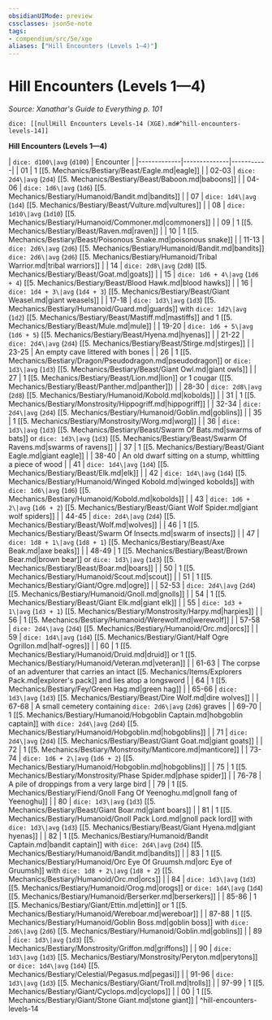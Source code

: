```yaml
---
obsidianUIMode: preview
cssclasses: json5e-note
tags:
- compendium/src/5e/xge
aliases: ["Hill Encounters (Levels 1—4)"]
---
```

# Hill Encounters (Levels 1—4)
*Source: Xanathar's Guide to Everything p. 101* 

`dice: [[nullHill Encounters Levels-14 (XGE).md#^hill-encounters-levels-14]]`

**Hill Encounters (Levels 1—4)**

| `dice: d100\|avg` (`d100`) | Encounter |
|-------------|--------------|-----------|
| 01 | 1 [[5. Mechanics/Bestiary/Beast/Eagle.md\|eagle]] |
| 02-03 | `dice: 2d4\|avg` (`2d4`) [[5. Mechanics/Bestiary/Beast/Baboon.md\|baboons]] |
| 04-06 | `dice: 1d6\|avg` (`1d6`) [[5. Mechanics/Bestiary/Humanoid/Bandit.md\|bandits]] |
| 07 | `dice: 1d4\|avg` (`1d4`) [[5. Mechanics/Bestiary/Beast/Vulture.md\|vultures]] |
| 08 | `dice: 1d10\|avg` (`1d10`) [[5. Mechanics/Bestiary/Humanoid/Commoner.md\|commoners]] |
| 09 | 1 [[5. Mechanics/Bestiary/Beast/Raven.md\|raven]] |
| 10 | 1 [[5. Mechanics/Bestiary/Beast/Poisonous Snake.md\|poisonous snake]] |
| 11-13 | `dice: 2d6\|avg` (`2d6`) [[5. Mechanics/Bestiary/Humanoid/Bandit.md\|bandits]] `dice: 2d6\|avg` (`2d6`) [[5. Mechanics/Bestiary/Humanoid/Tribal Warrior.md\|tribal warriors]] |
| 14 | `dice: 2d8\|avg` (`2d8`) [[5. Mechanics/Bestiary/Beast/Goat.md\|goats]] |
| 15 | `dice: 1d6 + 4\|avg` (`1d6 + 4`) [[5. Mechanics/Bestiary/Beast/Blood Hawk.md\|blood hawks]] |
| 16 | `dice: 1d4 + 3\|avg` (`1d4 + 3`) [[5. Mechanics/Bestiary/Beast/Giant Weasel.md\|giant weasels]] |
| 17-18 | `dice: 1d3\|avg` (`1d3`) [[5. Mechanics/Bestiary/Humanoid/Guard.md\|guards]] with `dice: 1d2\|avg` (`1d2`) [[5. Mechanics/Bestiary/Beast/Mastiff.md\|mastiffs]] and 1 [[5. Mechanics/Bestiary/Beast/Mule.md\|mule]] |
| 19-20 | `dice: 1d6 + 5\|avg` (`1d6 + 5`) [[5. Mechanics/Bestiary/Beast/Hyena.md\|hyenas]] |
| 21-22 | `dice: 2d4\|avg` (`2d4`) [[5. Mechanics/Bestiary/Beast/Stirge.md\|stirges]] |
| 23-25 | An empty cave littered with bones |
| 26 | 1 [[5. Mechanics/Bestiary/Dragon/Pseudodragon.md\|pseudodragon]] or `dice: 1d3\|avg` (`1d3`) [[5. Mechanics/Bestiary/Beast/Giant Owl.md\|giant owls]] |
| 27 | 1 [[5. Mechanics/Bestiary/Beast/Lion.md\|lion]] or 1 cougar ([[5. Mechanics/Bestiary/Beast/Panther.md\|panther]]) |
| 28-30 | `dice: 2d8\|avg` (`2d8`) [[5. Mechanics/Bestiary/Humanoid/Kobold.md\|kobolds]] |
| 31 | 1 [[5. Mechanics/Bestiary/Monstrosity/Hippogriff.md\|hippogriff]] |
| 32-34 | `dice: 2d4\|avg` (`2d4`) [[5. Mechanics/Bestiary/Humanoid/Goblin.md\|goblins]] |
| 35 | 1 [[5. Mechanics/Bestiary/Monstrosity/Worg.md\|worg]] |
| 36 | `dice: 1d3\|avg` (`1d3`) [[5. Mechanics/Bestiary/Beast/Swarm Of Bats.md\|swarms of bats]] or `dice: 1d3\|avg` (`1d3`) [[5. Mechanics/Bestiary/Beast/Swarm Of Ravens.md\|swarms of ravens]] |
| 37 | 1 [[5. Mechanics/Bestiary/Beast/Giant Eagle.md\|giant eagle]] |
| 38-40 | An old dwarf sitting on a stump, whittling a piece of wood |
| 41 | `dice: 1d4\|avg` (`1d4`) [[5. Mechanics/Bestiary/Beast/Elk.md\|elk]] |
| 42 | `dice: 1d4\|avg` (`1d4`) [[5. Mechanics/Bestiary/Humanoid/Winged Kobold.md\|winged kobolds]] with `dice: 1d6\|avg` (`1d6`) [[5. Mechanics/Bestiary/Humanoid/Kobold.md\|kobolds]] |
| 43 | `dice: 1d6 + 2\|avg` (`1d6 + 2`) [[5. Mechanics/Bestiary/Beast/Giant Wolf Spider.md\|giant wolf spiders]] |
| 44-45 | `dice: 2d4\|avg` (`2d4`) [[5. Mechanics/Bestiary/Beast/Wolf.md\|wolves]] |
| 46 | 1 [[5. Mechanics/Bestiary/Beast/Swarm Of Insects.md\|swarm of insects]] |
| 47 | `dice: 1d8 + 1\|avg` (`1d8 + 1`) [[5. Mechanics/Bestiary/Beast/Axe Beak.md\|axe beaks]] |
| 48-49 | 1 [[5. Mechanics/Bestiary/Beast/Brown Bear.md\|brown bear]] or `dice: 1d3\|avg` (`1d3`) [[5. Mechanics/Bestiary/Beast/Boar.md\|boars]] |
| 50 | 1 [[5. Mechanics/Bestiary/Humanoid/Scout.md\|scout]] |
| 51 | 1 [[5. Mechanics/Bestiary/Giant/Ogre.md\|ogre]] |
| 52-53 | `dice: 2d4\|avg` (`2d4`) [[5. Mechanics/Bestiary/Humanoid/Gnoll.md\|gnolls]] |
| 54 | 1 [[5. Mechanics/Bestiary/Beast/Giant Elk.md\|giant elk]] |
| 55 | `dice: 1d3 + 1\|avg` (`1d3 + 1`) [[5. Mechanics/Bestiary/Monstrosity/Harpy.md\|harpies]] |
| 56 | 1 [[5. Mechanics/Bestiary/Humanoid/Werewolf.md\|werewolf]] |
| 57-58 | `dice: 2d4\|avg` (`2d4`) [[5. Mechanics/Bestiary/Humanoid/Orc.md\|orcs]] |
| 59 | `dice: 1d4\|avg` (`1d4`) [[5. Mechanics/Bestiary/Giant/Half Ogre Ogrillon.md\|half-ogres]] |
| 60 | 1 [[5. Mechanics/Bestiary/Humanoid/Druid.md\|druid]] or 1 [[5. Mechanics/Bestiary/Humanoid/Veteran.md\|veteran]] |
| 61-63 | The corpse of an adventurer that carries an intact [[5. Mechanics/Items/Explorers Pack.md\|explorer's pack]] and lies atop a longsword |
| 64 | 1 [[5. Mechanics/Bestiary/Fey/Green Hag.md\|green hag]] |
| 65-66 | `dice: 1d3\|avg` (`1d3`) [[5. Mechanics/Bestiary/Beast/Dire Wolf.md\|dire wolves]] |
| 67-68 | A small cemetery containing `dice: 2d6\|avg` (`2d6`) graves |
| 69-70 | 1 [[5. Mechanics/Bestiary/Humanoid/Hobgoblin Captain.md\|hobgoblin captain]] with `dice: 2d4\|avg` (`2d4`) [[5. Mechanics/Bestiary/Humanoid/Hobgoblin.md\|hobgoblins]] |
| 71 | `dice: 2d4\|avg` (`2d4`) [[5. Mechanics/Bestiary/Beast/Giant Goat.md\|giant goats]] |
| 72 | 1 [[5. Mechanics/Bestiary/Monstrosity/Manticore.md\|manticore]] |
| 73-74 | `dice: 1d6 + 2\|avg` (`1d6 + 2`) [[5. Mechanics/Bestiary/Humanoid/Hobgoblin.md\|hobgoblins]] |
| 75 | 1 [[5. Mechanics/Bestiary/Monstrosity/Phase Spider.md\|phase spider]] |
| 76-78 | A pile of droppings from a very large bird |
| 79 | 1 [[5. Mechanics/Bestiary/Fiend/Gnoll Fang Of Yeenoghu.md\|gnoll fang of Yeenoghu]] |
| 80 | `dice: 1d3\|avg` (`1d3`) [[5. Mechanics/Bestiary/Beast/Giant Boar.md\|giant boars]] |
| 81 | 1 [[5. Mechanics/Bestiary/Humanoid/Gnoll Pack Lord.md\|gnoll pack lord]] with `dice: 1d3\|avg` (`1d3`) [[5. Mechanics/Bestiary/Beast/Giant Hyena.md\|giant hyenas]] |
| 82 | 1 [[5. Mechanics/Bestiary/Humanoid/Bandit Captain.md\|bandit captain]] with `dice: 2d4\|avg` (`2d4`) [[5. Mechanics/Bestiary/Humanoid/Bandit.md\|bandits]] |
| 83 | 1 [[5. Mechanics/Bestiary/Humanoid/Orc Eye Of Gruumsh.md\|orc Eye of Gruumsh]] with `dice: 1d8 + 2\|avg` (`1d8 + 2`) [[5. Mechanics/Bestiary/Humanoid/Orc.md\|orcs]] |
| 84 | `dice: 1d3\|avg` (`1d3`) [[5. Mechanics/Bestiary/Humanoid/Orog.md\|orogs]] or `dice: 1d4\|avg` (`1d4`) [[5. Mechanics/Bestiary/Humanoid/Berserker.md\|berserkers]] |
| 85-86 | 1 [[5. Mechanics/Bestiary/Giant/Ettin.md\|ettin]] or 1 [[5. Mechanics/Bestiary/Humanoid/Wereboar.md\|wereboar]] |
| 87-88 | 1 [[5. Mechanics/Bestiary/Humanoid/Goblin Boss.md\|goblin boss]] with `dice: 2d6\|avg` (`2d6`) [[5. Mechanics/Bestiary/Humanoid/Goblin.md\|goblins]] |
| 89 | `dice: 1d3\|avg` (`1d3`) [[5. Mechanics/Bestiary/Monstrosity/Griffon.md\|griffons]] |
| 90 | `dice: 1d3\|avg` (`1d3`) [[5. Mechanics/Bestiary/Monstrosity/Peryton.md\|perytons]] or `dice: 1d4\|avg` (`1d4`) [[5. Mechanics/Bestiary/Celestial/Pegasus.md\|pegasi]] |
| 91-96 | `dice: 1d3\|avg` (`1d3`) [[5. Mechanics/Bestiary/Giant/Troll.md\|trolls]] |
| 97-99 | 1 [[5. Mechanics/Bestiary/Giant/Cyclops.md\|cyclops]] |
| 00 | 1 [[5. Mechanics/Bestiary/Giant/Stone Giant.md\|stone giant]] |
^hill-encounters-levels-14
